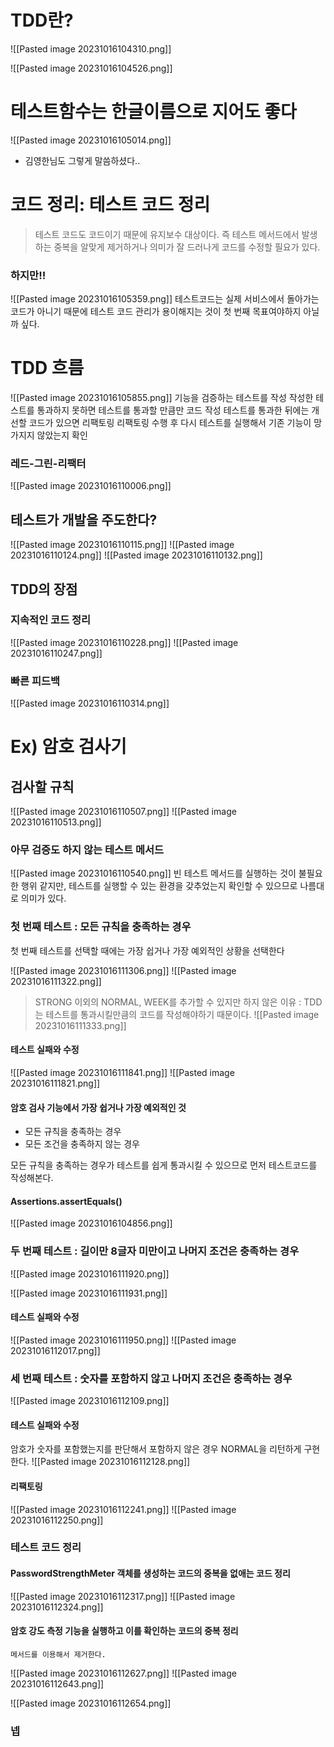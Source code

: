 # TDD란?
![[Pasted image 20231016104310.png]]

![[Pasted image 20231016104526.png]]

# 테스트함수는 한글이름으로 지어도 좋다
![[Pasted image 20231016105014.png]]
+ 김영한님도 그렇게 말씀하셨다..

# 코드 정리: 테스트 코드 정리
> 테스트 코드도 코드이기 때문에 유지보수 대상이다. 즉 테스트 메서드에서 발생하는 중복을 알맞게 제거하거나 의미가 잘 드러나게 코드를 수정할 필요가 있다.

### 하지만!!
![[Pasted image 20231016105359.png]]
테스트코드는 실제 서비스에서 돌아가는 코드가 아니기 때문에 테스트 코드 관리가 용이해지는 것이 첫 번째 목표여야하지 아닐까 싶다.

# TDD 흐름
![[Pasted image 20231016105855.png]]
기능을 검증하는 테스트를 작성
작성한 테스트를 통과하지 못하면 테스트를 통과할 만큼만 코드 작성
테스트를 통과한 뒤에는 개선할 코드가 있으면 리팩토링
리팩토링 수행 후 다시 테스트를 실행해서 기존 기능이 망가지지 않았는지 확인

### 레드-그린-리팩터
![[Pasted image 20231016110006.png]]

## 테스트가 개발을 주도한다?
![[Pasted image 20231016110115.png]]
![[Pasted image 20231016110124.png]]
![[Pasted image 20231016110132.png]]

## TDD의 장점
### 지속적인 코드 정리
![[Pasted image 20231016110228.png]]
![[Pasted image 20231016110247.png]]

### 빠른 피드백
![[Pasted image 20231016110314.png]]

# Ex) 암호 검사기
## 검사할 규칙
![[Pasted image 20231016110507.png]]
![[Pasted image 20231016110513.png]]

### 아무 검증도 하지 않는 테스트 메서드
![[Pasted image 20231016110540.png]]
빈 테스트 메서드를 실행하는 것이 불필요한 행위 같지만, 테스트를 실행할 수 있는 환경을 갖추었는지 확인할 수 있으므로 나름대로 의미가 있다.

### 첫 번째 테스트 : 모든 규칙을 충족하는 경우
첫 번째 테스트를 선택할 때에는 가장 쉽거나 가장 예외적인 상황을 선택한다

![[Pasted image 20231016111306.png]]
![[Pasted image 20231016111322.png]]
> STRONG 이외의 NORMAL, WEEK를 추가할 수 있지만 하지 않은 이유 : TDD는 테스트를 통과시킬만큼의 코드를 작성해야하기 때문이다.
![[Pasted image 20231016111333.png]]

#### 테스트 실패와 수정
![[Pasted image 20231016111841.png]]
![[Pasted image 20231016111821.png]]
#### 암호 검사 기능에서 가장 쉽거나 가장 예외적인 것
- 모든 규칙을 충족하는 경우
- 모든 조건을 충족하지 않는 경우

모든 규칙을 충족하는 경우가 테스트를 쉽게 통과시킬 수 있으므로 먼저 테스트코드를 작성해본다.
#### Assertions.assertEquals()
![[Pasted image 20231016104856.png]]

### 두 번째 테스트 : 길이만 8글자 미만이고 나머지 조건은 충족하는 경우

![[Pasted image 20231016111920.png]]

![[Pasted image 20231016111931.png]]

#### 테스트 실패와 수정
![[Pasted image 20231016111950.png]]
![[Pasted image 20231016112017.png]]

### 세 번째 테스트 : 숫자를 포함하지 않고 나머지 조건은 충족하는 경우
![[Pasted image 20231016112109.png]]

#### 테스트 실패와 수정
암호가 숫자를 포함했는지를 판단해서 포함하지 않은 경우 NORMAL을 리턴하게 구현한다.
![[Pasted image 20231016112128.png]]

#### 리팩토링
![[Pasted image 20231016112241.png]]
![[Pasted image 20231016112250.png]]

### 테스트 코드 정리
#### PasswordStrengthMeter 객체를 생성하는 코드의 중복을 없애는 코드 정리
![[Pasted image 20231016112317.png]]
![[Pasted image 20231016112324.png]]

#### 암호 강도 측정 기능을 실행하고 이를 확인하는 코드의 중복 정리
	메서드를 이용해서 제거한다.
![[Pasted image 20231016112627.png]]
![[Pasted image 20231016112643.png]]

![[Pasted image 20231016112654.png]]

### 넵
